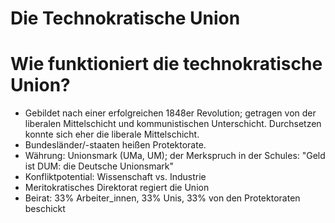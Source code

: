 # Die Technokratische Union

# Wie funktioniert die technokratische Union?

- Gebildet nach einer erfolgreichen 1848er Revolution; getragen von der liberalen Mittelschicht und kommunistischen Unterschicht. Durchsetzen konnte sich eher die liberale Mittelschicht.
- Bundesländer/-staaten heißen Protektorate.
- Währung: Unionsmark (UMa, UM); der Merkspruch in der Schules: "Geld ist DUM: die Deutsche Unionsmark"
- Konfliktpotential: Wissenschaft vs. Industrie
- Meritokratisches Direktorat regiert die Union
- Beirat: 33% Arbeiter_innen, 33% Unis, 33% von den Protektoraten beschickt
